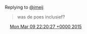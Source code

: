 Replying to [@jmeij](https://twitter.com/@jmeij/status/574629838939680768)

> was de poes inclusief?

<img src="../../media/tweet.ico" width="12" /> [Mon Mar 09 22:20:27 +0000 2015](https://twitter.com/DromerDenker/status/575058592467914752)